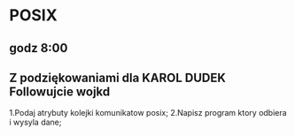 # POSIX
## godz 8:00
## Z podziękowaniami dla KAROL DUDEK Followujcie wojkd 
1.Podaj atrybuty kolejki komunikatow posix;
2.Napisz program ktory odbiera i wysyla dane;
